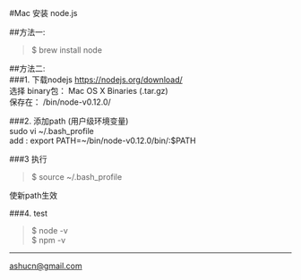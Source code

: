 #Mac 安装 node.js  

##方法一:   

>$ brew install node  


##方法二:  
###1. 下载nodejs 
https://nodejs.org/download/  
选择 binary包： Mac OS X Binaries (.tar.gz)  
保存在： /bin/node-v0.12.0/  

###2. 添加path (用户级环境变量)    
sudo vi ~/.bash_profile  
add : export PATH=~/bin/node-v0.12.0/bin/:$PATH  

###3 执行  
>$ source ~/.bash_profile    

使新path生效    

###4. test  
>$ node -v  
>$ npm -v    


---
ashucn@gmail.com